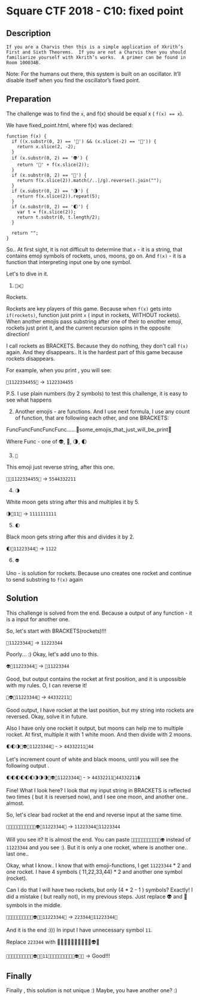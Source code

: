 # Square CTF 2018 - C10: fixed point

## Description

```
If you are a Charvis then this is a simple application of Xkrith’s First and Sixth Theorems.  If you are not a Charvis then you should familiarize yourself with Xkrith’s works.  A primer can be found in Room 100034B.
```
Note: For the humans out there, this system is built on an oscillator. It’ll disable itself when you find the oscillator’s fixed point.

## Preparation

The challenge was to find the ```x```, and f(x) should be equal x ( ```f(x) == x```).

We have fixed_point.html, where f(x) was declared:

```
function f(x) {
  if ((x.substr(0, 2) == '🚀') && (x.slice(-2) == '🚀')) {
    return x.slice(2, -2);
  }
  if (x.substr(0, 2) == '👽') {
    return '🚀' + f(x.slice(2));
  }
  if (x.substr(0, 2) == '📡') {
    return f(x.slice(2)).match(/..|/g).reverse().join("");
  }
  if (x.substr(0, 2) == '🌗') {
    return f(x.slice(2)).repeat(5);
  }
  if (x.substr(0, 2) == '🌓') {
    var t = f(x.slice(2));
    return t.substr(0, t.length/2);
  }

  return "";
}
```

So.. At first sight, it is not difficult to determine that ```x``` - it is a string, that contains emoji symbols of rockets, unos, moons, go on. And ```f(x)``` - it is a function that interpreting input one by one symbol.

Let's to dive in it. 

1) ```🚀x🚀```

Rockets.

Rockets are key players of this game. Because when ```f(x)``` gets into ```if(rockets)```, function just print ```x``` ( input in rockets, WITHOUT rockets).
When another emojis pass substring after one of their to enother emoji, rockets just print it, and the current recursion spins in the opposite direction!

I call rockets as BRACKETS. Because they do nothing, they don't call ```f(x)``` again. And they disappears.. It is the hardest part of this game because rockets disappears. 

For example, when you print , you will see:

```🚀1122334455🚀``` -> ```1122334455```

P.S. I use plain numbers (by 2 symbols) to test this challenge, it is easy to see what happens

2) Another emojis - are functions. And I use next formula, I use any count of function, that are following each other, and one BRACKETS:

FuncFuncFuncFuncFunc......🚀some_emojis_that_just_will_be_print🚀

Where Func - one of 👽, 📡, 🌗, 🌓

3) ```📡```

This emoji just reverse string, after this one.

```📡🚀1122334455🚀``` -> ```5544332211```

4) ```🌗```

White moon gets string after this and multiples it by 5.

```🌗🚀11🚀``` -> ```1111111111```

5) ```🌓```

Black moon gets string after this and divides it by 2.

```🌓🚀11223344🚀``` -> ```1122```

6) ```👽```

Uno - is solution for rockets. Because uno creates one rocket and continue to send substring to ```f(x)``` again


## Solution

This challenge is solved from the end. Because a output of any function - it is a input for another one.

So, let's start with BRACKETS(rockets)!!!

```🚀11223344🚀``` -> ```11223344```

Poorly... :) Okay, let's add uno to this.

```👽🚀11223344🚀``` -> ```🚀11223344```

Good, but output contains the rocket at first position, and it is unpossible with my rules. O, I can reverse it! 

```📡👽🚀11223344🚀``` -> ```44332211🚀```

Good output, I have rocket at the last position, but my string into rockets are reversed. Okay, solve it in future.

Also I have only one rocket it output, but moons can help me to multiple rocket. At first, multiple it with 1 white moon. And then divide with 2 moons.

```🌓🌓🌗📡👽🚀11223344🚀``` - > ```44332211🚀44```

Let's increment count of white and black moons, until you will see the following output .

```🌓🌓🌓🌓🌓🌓🌗🌗🌗📡👽🚀11223344🚀``` - > ```44332211🚀44332211� ```

Fine! What I look here? I look that my input string in BRACKETS is reflected two times ( but it is reversed now), and I see one moon, and another one.. almost.

So, let's clear bad rocket at the end and reverse input at the same time.

```📡🌓🌓🌓🌓🌓🌓🌗🌗🌗📡👽🚀11223344🚀``` -> ```11223344🚀11223344```

Will you see it? It is almost the end. You can paste  ```📡🌓🌓🌓🌓🌓🌓🌗🌗🌗📡👽```  instead of ```11223344``` and you see :). But it is only a one rocket, where is another one.. last one..

Okay, what I know.. I know that with emoji-functions, I get ```11223344``` * 2 and one rocket. I have 4 symbols ( 11,22,33,44) * 2 and another one symbol (rocket). 

Can I do that I will have two rockets, but only (4 * 2 - 1 ) symbols? Exactly! I did a mistake ( but really not), in my previous steps. Just replace 👽 and 📡 symbols in the middle.

```📡🌓🌓🌓🌓🌓🌓🌗🌗🌗👽📡🚀11223344🚀``` -> ```223344🚀11223344🚀```


And it is the end :))) In input I have unnecessary symbol ```11```.

Replace ```223344``` with 📡🌓🌓🌓🌓🌓🌓🌗🌗🌗👽📡

```📡🌓🌓🌓🌓🌓🌓🌗🌗🌗👽📡🚀11📡🌓🌓🌓🌓🌓🌓🌗🌗🌗👽📡🚀``` -> Good!!!

## Finally

Finally , this solution is not unique :) Maybe, you have another one? :)


